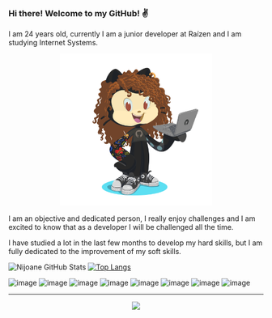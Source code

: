 
### Hi there! Welcome to my GitHub! :v:


I am 24 years old, currently I am a junior developer at Raízen and I am studying Internet Systems.


<p align="center">
    <img src="assets/my-octocat.png" width="300">
</p>

I am an objective and dedicated person, I really enjoy challenges and I am excited to know that as a developer I will be challenged all the time.


I have studied a lot in the last few months to develop my hard skills, but I am fully dedicated to the improvement of my soft skills.



![Nijoane GitHub Stats](https://github-readme-stats.vercel.app/api?username=Nijoane&show_icons=true) [![Top Langs](https://github-readme-stats.vercel.app/api/top-langs/?username=Nijoane&layout=compact)](https://github.com/Nijoane/github-readme-stats)

![image](https://img.shields.io/badge/HTML5-E34F26?style=for-the-badge&logo=html5&logoColor=white) ![image](https://img.shields.io/badge/CSS3-1572B6?style=for-the-badge&logo=css3&logoColor=white) ![image](https://img.shields.io/badge/JavaScript-323330?style=for-the-badge&logo=javascript&logoColor=F7DF1E) ![image](https://img.shields.io/badge/Node.js-43853D?style=for-the-badge&logo=node.js&logoColor=white) ![image](https://img.shields.io/badge/React-20232A?style=for-the-badge&logo=react&logoColor=61DAFB) ![image](https://img.shields.io/badge/Bootstrap-563D7C?style=for-the-badge&logo=bootstrap&logoColor=white) ![image](https://img.shields.io/badge/PostgreSQL-316192?style=for-the-badge&logo=postgresql&logoColor=white) ![image](https://img.shields.io/badge/Heroku-430098?style=for-the-badge&logo=heroku&logoColor=white)

___
<p align="center">
    <a href="https://www.linkedin.com/in/nicaelyjoane/" alt="LinkedIn" target="_blank">
        <img src="https://img.shields.io/badge/LinkedIn-0077B5?style=for-the-badge&logo=linkedin&logoColor=white">
    </a>
</p>
